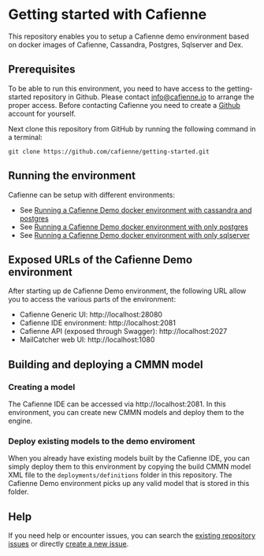 # Getting started with Cafienne

This repository enables you to setup a Cafienne demo environment based on docker images of Cafienne, Cassandra, Postgres, Sqlserver and Dex.

## Prerequisites

To be able to run this environment, you need to have access to the getting-started repository in Github. Please contact info@cafienne.io to arrange the proper access.
Before contacting Cafienne you need to create a [Github](https://github.com) account for yourself.

Next clone this repository from GitHub by running the following command in a terminal:

`git clone https://github.com/cafienne/getting-started.git`

## Running the environment
Cafienne can be setup with different environments:
- See [Running a Cafienne Demo docker environment with cassandra and postgres](documentation/docker-cassandra.md)
- See [Running a Cafienne Demo docker environment with only postgres](documentation/docker-postgres.md)
- See [Running a Cafienne Demo docker environment with only sqlserver](documentation/docker-sqlserver.md)

## Exposed URLs of the Cafienne Demo environment

After starting up de Cafienne Demo environment, the following URL allow you to access the various parts of the
environment:

- Cafienne Generic UI: http://localhost:28080
- Cafienne IDE environment: http://localhost:2081
- Cafienne API (exposed through Swagger): http://localhost:2027
- MailCatcher web UI: http://localhost:1080


## Building and deploying a CMMN model

### Creating a model
The Cafienne IDE can be accessed via http://localhost:2081.
In this environment, you can create new CMMN models and deploy them to the engine.

### Deploy existing models to the demo enviroment
When you already have existing models built by the Cafienne IDE, you can simply deploy them to this
environment by copying the build CMMN model XML file to the `deployments/definitions` folder in this repository.
The Cafienne Demo environment picks up any valid model that is stored in this folder.

## Help

If you need help or encounter issues, you can search the [existing repository issues](https://github.com/cafienne/getting-started/issues) or directly [create a new issue](https://github.com/cafienne/getting-started/issues/new).
